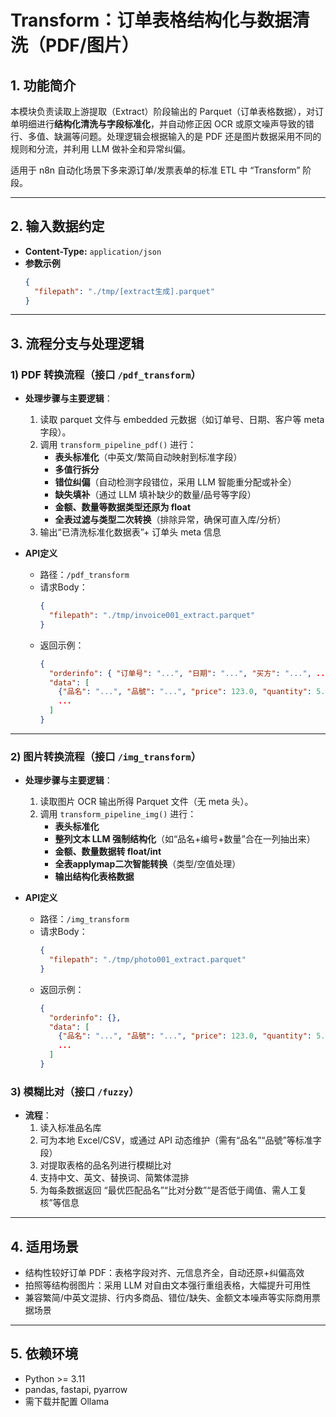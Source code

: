 # Transform：订单表格结构化与数据清洗（PDF/图片）

## 1. 功能简介

本模块负责读取上游提取（Extract）阶段输出的 Parquet（订单表格数据），对订单明细进行**结构化清洗与字段标准化**，并自动修正因 OCR 或原文噪声导致的错行、多值、缺漏等问题。处理逻辑会根据输入的是 PDF 还是图片数据采用不同的规则和分流，并利用 LLM 做补全和异常纠偏。

适用于 n8n 自动化场景下多来源订单/发票表单的标准 ETL 中 “Transform” 阶段。

---

## 2. 输入数据约定

- **Content-Type:** `application/json`
- **参数示例**
  ```json
  {
    "filepath": "./tmp/[extract生成].parquet"
  }
  ```

---

## 3. 流程分支与处理逻辑

### 1) PDF 转换流程（接口 `/pdf_transform`）

- **处理步骤与主要逻辑**：
  1. 读取 parquet 文件与 embedded 元数据（如订单号、日期、客户等 meta 字段）。
  2. 调用 `transform_pipeline_pdf()` 进行：
      - **表头标准化**（中英文/繁简自动映射到标准字段）
      - **多值行拆分**
      - **错位纠偏**（自动检测字段错位，采用 LLM 智能重分配或补全）
      - **缺失填补**（通过 LLM 填补缺少的数量/品号等字段）
      - **金额、数量等数据类型还原为 float**
      - **全表过滤与类型二次转换**（排除异常，确保可直入库/分析）
  3. 输出“已清洗标准化数据表”+ 订单头 meta 信息

- **API定义**
  - 路径：`/pdf_transform`
  - 请求Body：
    ```json
    {
      "filepath": "./tmp/invoice001_extract.parquet"
    }
    ```
  - 返回示例：
    ```json
    {
      "orderinfo": { "订单号": "...", "日期": "...", "买方": "...", ...},
      "data": [
        {"品名": "...", "品號": "...", "price": 123.0, "quantity": 5.0},
        ...
      ]
    }
    ```

---

### 2) 图片转换流程（接口 `/img_transform`）

- **处理步骤与主要逻辑**：
  1. 读取图片 OCR 输出所得 Parquet 文件（无 meta 头）。
  2. 调用 `transform_pipeline_img()` 进行：
      - **表头标准化**
      - **整列文本 LLM 强制结构化**（如“品名+编号+数量”合在一列抽出来）
      - **金额、数量数据转 float/int**
      - **全表applymap二次智能转换**（类型/空值处理）
      - **输出结构化表格数据**

- **API定义**
  - 路径：`/img_transform`
  - 请求Body：
    ```json
    {
      "filepath": "./tmp/photo001_extract.parquet"
    }
    ```
  - 返回示例：
    ```json
    {
      "orderinfo": {},
      "data": [
        {"品名": "...", "品號": "...", "price": 123.0, "quantity": 5.0},
        ...
      ]
    }
    ```

### 3) 模糊比对（接口 `/fuzzy`）

- **流程**：
  1. 读入标准品名库
  2. 可为本地 Excel/CSV，或通过 API 动态维护（需有“品名”“品號”等标准字段）
  3. 对提取表格的品名列进行模糊比对
  4. 支持中文、英文、替换词、简繁体混排
  5. 为每条数据返回 “最优匹配品名”“比对分数”“是否低于阈值、需人工复核”等信息

---

## 4. 适用场景

- 结构性较好订单 PDF：表格字段对齐、元信息齐全，自动还原+纠偏高效
- 拍照等结构弱图片：采用 LLM 对自由文本强行重组表格，大幅提升可用性
- 兼容繁简/中英文混排、行内多商品、错位/缺失、金额文本噪声等实际商用票据场景

---

## 5. 依赖环境

- Python >= 3.11
- pandas, fastapi, pyarrow
- 需下载并配置 Ollama
